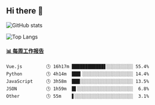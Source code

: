 ## Hi there 👋

![GitHub stats](https://github-readme-stats.orilight.top/api?username=orilights)

![Top Langs](https://github-readme-stats.orilight.top/api/top-langs/?username=orilights&layout=compact)

<!-- waka-box start -->
#### <a href="https://gist.github.com/92c8d5b388768c10efcba86e82b7c4fb" target="_blank">📊 每周工作报告</a>
```text
Vue.js         🕓 16h17m ████████████▋░░░░░░░░░░ 55.4%
Python         🕓 4h14m  ███▎░░░░░░░░░░░░░░░░░░░ 14.4%
JavaScript     🕓 3h58m  ███░░░░░░░░░░░░░░░░░░░░ 13.5%
JSON           🕓 1h59m  █▌░░░░░░░░░░░░░░░░░░░░░  6.8%
Other          🕓 55m    ▋░░░░░░░░░░░░░░░░░░░░░░  3.1%
```
<!-- Powered by https://github.com/journey-ad/waka-box-go . -->
<!-- waka-box end -->
